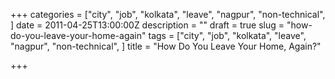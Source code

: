 +++
categories = ["city", "job", "kolkata", "leave", "nagpur", "non-technical", ]
date = 2011-04-25T13:00:00Z
description = ""
draft = true
slug = "how-do-you-leave-your-home-again"
tags = ["city", "job", "kolkata", "leave", "nagpur", "non-technical", ]
title = "How Do You Leave Your Home, Again?"

+++




